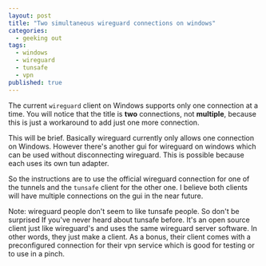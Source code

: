 ```yaml
---
layout: post
title: "Two simultaneous wireguard connections on windows"
categories:
  - geeking out
tags:
  - windows
  - wireguard
  - tunsafe
  - vpn
published: true
---
```


>
The current `wireguard` client on Windows supports only one connection at a time. You will notice that the title is **two** connections, not **multiple**, because this is just a workaround to add just one more connection.


This will be brief. Basically wireguard currently only allows one connection on Windows. However there's another gui for wireguard on windows which can be used without disconnecting wireguard. This is possible because each uses its own tun adapter.

So the instructions are to use the official wireguard connection for one of the tunnels and the `tunsafe` client for the other one. I believe both clients will have multiple connections on the gui in the near future.

Note: wireguard people don't seem to like tunsafe people. So don't be surprised If you've never heard about tunsafe before. It's an open source client just like wireguard's and uses the same wireguard server software. In other words, they just make a client. As a bonus, their client comes with a preconfigured connection for their vpn service which is good for testing or to use in a pinch.
